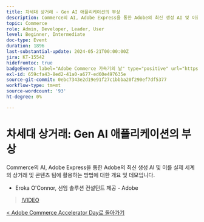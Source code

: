 ```yaml
---
title: 차세대 상거래 - Gen AI 애플리케이션의 부상
description: Commerce의 AI, Adobe Express을 통한 Adobe의 최신 생성 AI 및 이를 실제 세계의 상거래 및 콘텐츠 팀에 활용하는 방법에 대한 개요 및 데모입니다.
topic: Commerce
role: Admin, Developer, Leader, User
level: Beginner, Intermediate
doc-type: Event
duration: 1896
last-substantial-update: 2024-05-21T00:00:00Z
jira: KT-15542
hidefromtoc: true
badgeEvent: label="Adobe Commerce 가속기의 날" type="positive" url="https://experienceleague.adobe.com/en/docs/events/apac-commerce-recordings/2024/overview"
exl-id: 659cfa43-8ed2-41a0-a677-ed60e497635e
source-git-commit: 0ebc7343e2d19e91f27c1bbba20f290ef7df5377
workflow-type: tm+mt
source-wordcount: '93'
ht-degree: 0%

---
```


# 차세대 상거래: Gen AI 애플리케이션의 부상

Commerce의 AI, Adobe Express을 통한 Adobe의 최신 생성 AI 및 이를 실제 세계의 상거래 및 콘텐츠 팀에 활용하는 방법에 대한 개요 및 데모입니다.

+ Eroka O&#39;Connor, 선임 솔루션 컨설턴트 제공 - Adobe

>[!VIDEO](https://video.tv.adobe.com/v/3429269/?learn=on)

[&lt; Adobe Commerce Accelerator Day로 돌아가기](./overview.md)
